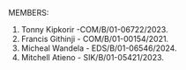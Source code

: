 MEMBERS:
1) Tonny Kipkorir -COM/B/01-06722/2023.
2) Francis Githinji - COM/B/01-00154/2021.
3) Micheal Wandela - EDS/B/01-06546/2024.
4) Mitchell Atieno - SIK/B/01-05421/2023.
